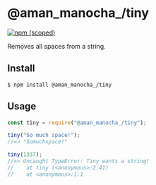 # @aman_manocha_/tiny

[![npm (scoped)](https://img.shields.io/npm/v/@aman_manocha_/tiny.svg)](https://www.npmjs.com/package/@aman_manocha_/tiny)

Removes all spaces from a string.

## Install

```
$ npm install @aman_manocha_/tiny
```

## Usage

```js
const tiny = require("@aman_manocha_/tiny");

tiny("So much space!");
//=> "Somuchspace!"

tiny(1337);
//=> Uncaught TypeError: Tiny wants a string!
//    at tiny (<anonymous>:2:41)
//    at <anonymous>:1:1
```
